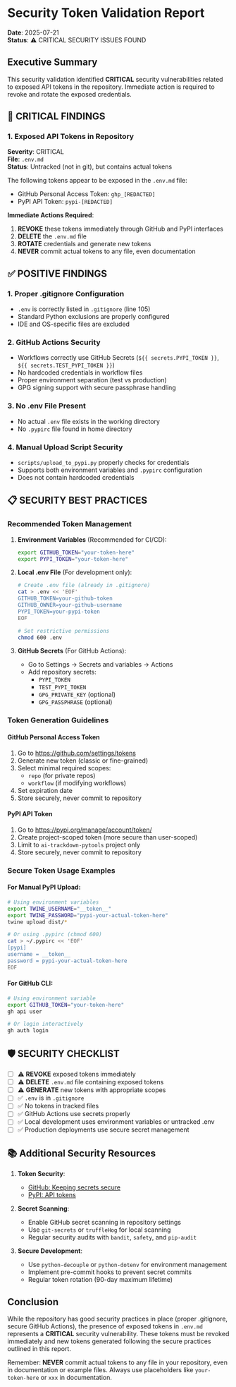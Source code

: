 # Security Token Validation Report

**Date**: 2025-07-21  
**Status**: ⚠️ CRITICAL SECURITY ISSUES FOUND

## Executive Summary

This security validation identified **CRITICAL** security vulnerabilities related to exposed API tokens in the repository. Immediate action is required to revoke and rotate the exposed credentials.

## 🚨 CRITICAL FINDINGS

### 1. Exposed API Tokens in Repository

**Severity**: CRITICAL  
**File**: `.env.md`  
**Status**: Untracked (not in git), but contains actual tokens

The following tokens appear to be exposed in the `.env.md` file:
- GitHub Personal Access Token: `ghp_[REDACTED]`
- PyPI API Token: `pypi-[REDACTED]`

**Immediate Actions Required**:
1. **REVOKE** these tokens immediately through GitHub and PyPI interfaces
2. **DELETE** the `.env.md` file
3. **ROTATE** credentials and generate new tokens
4. **NEVER** commit actual tokens to any file, even documentation

## ✅ POSITIVE FINDINGS

### 1. Proper .gitignore Configuration
- `.env` is correctly listed in `.gitignore` (line 105)
- Standard Python exclusions are properly configured
- IDE and OS-specific files are excluded

### 2. GitHub Actions Security
- Workflows correctly use GitHub Secrets (`${{ secrets.PYPI_TOKEN }}`, `${{ secrets.TEST_PYPI_TOKEN }}`)
- No hardcoded credentials in workflow files
- Proper environment separation (test vs production)
- GPG signing support with secure passphrase handling

### 3. No .env File Present
- No actual `.env` file exists in the working directory
- No `.pypirc` file found in home directory

### 4. Manual Upload Script Security
- `scripts/upload_to_pypi.py` properly checks for credentials
- Supports both environment variables and `.pypirc` configuration
- Does not contain hardcoded credentials

## 📋 SECURITY BEST PRACTICES

### Recommended Token Management

1. **Environment Variables** (Recommended for CI/CD):
   ```bash
   export GITHUB_TOKEN="your-token-here"
   export PYPI_TOKEN="your-token-here"
   ```

2. **Local .env File** (For development only):
   ```bash
   # Create .env file (already in .gitignore)
   cat > .env << 'EOF'
   GITHUB_TOKEN=your-github-token
   GITHUB_OWNER=your-github-username
   PYPI_TOKEN=your-pypi-token
   EOF
   
   # Set restrictive permissions
   chmod 600 .env
   ```

3. **GitHub Secrets** (For GitHub Actions):
   - Go to Settings → Secrets and variables → Actions
   - Add repository secrets:
     - `PYPI_TOKEN`
     - `TEST_PYPI_TOKEN`
     - `GPG_PRIVATE_KEY` (optional)
     - `GPG_PASSPHRASE` (optional)

### Token Generation Guidelines

#### GitHub Personal Access Token
1. Go to https://github.com/settings/tokens
2. Generate new token (classic or fine-grained)
3. Select minimal required scopes:
   - `repo` (for private repos)
   - `workflow` (if modifying workflows)
4. Set expiration date
5. Store securely, never commit to repository

#### PyPI API Token
1. Go to https://pypi.org/manage/account/token/
2. Create project-scoped token (more secure than user-scoped)
3. Limit to `ai-trackdown-pytools` project only
4. Store securely, never commit to repository

### Secure Token Usage Examples

#### For Manual PyPI Upload:
```bash
# Using environment variables
export TWINE_USERNAME="__token__"
export TWINE_PASSWORD="pypi-your-actual-token-here"
twine upload dist/*

# Or using .pypirc (chmod 600)
cat > ~/.pypirc << 'EOF'
[pypi]
username = __token__
password = pypi-your-actual-token-here
EOF
```

#### For GitHub CLI:
```bash
# Using environment variable
export GITHUB_TOKEN="your-token-here"
gh api user

# Or login interactively
gh auth login
```

## 🛡️ SECURITY CHECKLIST

- [ ] ⚠️ **REVOKE** exposed tokens immediately
- [ ] ⚠️ **DELETE** `.env.md` file containing exposed tokens
- [ ] ⚠️ **GENERATE** new tokens with appropriate scopes
- [ ] ✅ `.env` is in `.gitignore`
- [ ] ✅ No tokens in tracked files
- [ ] ✅ GitHub Actions use secrets properly
- [ ] ✅ Local development uses environment variables or untracked .env
- [ ] ✅ Production deployments use secure secret management

## 📚 Additional Security Resources

1. **Token Security**:
   - [GitHub: Keeping secrets secure](https://docs.github.com/en/actions/security-guides/security-hardening-for-github-actions)
   - [PyPI: API tokens](https://pypi.org/help/#apitoken)

2. **Secret Scanning**:
   - Enable GitHub secret scanning in repository settings
   - Use `git-secrets` or `truffleHog` for local scanning
   - Regular security audits with `bandit`, `safety`, and `pip-audit`

3. **Secure Development**:
   - Use `python-decouple` or `python-dotenv` for environment management
   - Implement pre-commit hooks to prevent secret commits
   - Regular token rotation (90-day maximum lifetime)

## Conclusion

While the repository has good security practices in place (proper .gitignore, secure GitHub Actions), the presence of exposed tokens in `.env.md` represents a **CRITICAL** security vulnerability. These tokens must be revoked immediately and new tokens generated following the secure practices outlined in this report.

Remember: **NEVER** commit actual tokens to any file in your repository, even in documentation or example files. Always use placeholders like `your-token-here` or `xxx` in documentation.